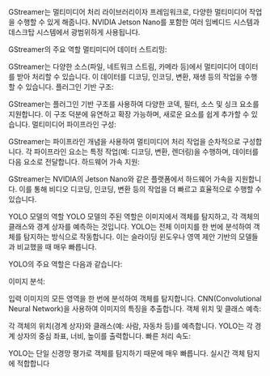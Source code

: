 GStreamer는 멀티미디어 처리 라이브러리이자 프레임워크로, 다양한 멀티미디어 작업을 수행할 수 있게 해줍니다. NVIDIA Jetson Nano를 포함한 여러 임베디드 시스템과 데스크탑 시스템에서 광범위하게 사용됩니다. 

GStreamer의 주요 역할
멀티미디어 데이터 스트리밍:

GStreamer는 다양한 소스(파일, 네트워크 스트림, 카메라 등)에서 멀티미디어 데이터를 받아 처리할 수 있습니다.
이 데이터를 디코딩, 인코딩, 변환, 재생 등의 작업을 수행할 수 있습니다.
플러그인 기반 구조:

GStreamer는 플러그인 기반 구조를 사용하여 다양한 코덱, 필터, 소스 및 싱크 요소를 지원합니다.
이 구조 덕분에 유연하고 확장 가능하며, 새로운 요소를 쉽게 추가할 수 있습니다.
멀티미디어 파이프라인 구성:

GStreamer는 파이프라인 개념을 사용하여 멀티미디어 처리 작업을 순차적으로 구성합니다.
각 파이프라인 요소는 특정 작업(예: 디코딩, 변환, 렌더링)을 수행하며, 데이터를 다음 요소로 전달합니다.
하드웨어 가속 지원:

GStreamer는 NVIDIA의 Jetson Nano와 같은 플랫폼에서 하드웨어 가속을 지원합니다.
이를 통해 비디오 디코딩, 인코딩, 변환 등의 작업을 더 빠르고 효율적으로 수행할 수 있습니다.

YOLO 모델의 역할
YOLO 모델의 주된 역할은 이미지에서 객체를 탐지하고, 각 객체의 클래스와 경계 상자를 예측하는 것입니다. YOLO는 전체 이미지를 한 번에 분석하여 객체를 탐지하는 방식으로 작동합니다. 이는 슬라이딩 윈도우나 영역 제안 기반의 모델들과 비교했을 때 매우 빠릅니다.

YOLO의 주요 역할은 다음과 같습니다:

이미지 분석:

입력 이미지의 모든 영역을 한 번에 분석하여 객체를 탐지합니다.
CNN(Convolutional Neural Network)을 사용하여 이미지의 특징을 추출합니다.
객체 위치 및 클래스 예측:

각 객체의 위치(경계 상자)와 클래스(예: 사람, 자동차 등)를 예측합니다.
YOLO는 각 경계 상자의 중심 좌표, 너비, 높이를 출력합니다.
빠른 처리 속도:

YOLO는 단일 신경망 평가로 객체를 탐지하기 때문에 매우 빠릅니다.
실시간 객체 탐지에 적합합니다
